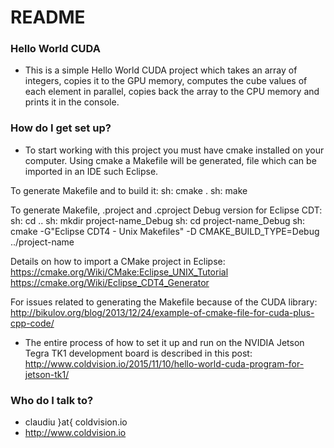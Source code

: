# README #

### Hello World CUDA ###

* This is a simple Hello World CUDA project which takes an array of integers, copies it to the GPU memory, computes the cube values of each element in parallel, copies back the array to the CPU memory and prints it in the console.

### How do I get set up? ###

* To start working with this project you must have cmake installed on your computer. 
Using cmake a Makefile will be generated, file which can be imported in an IDE such Eclipse.

To generate Makefile and to build it:
sh: cmake .
sh: make

To generate Makefile, .project and .cproject Debug version for Eclipse CDT:
sh: cd ..
sh: mkdir project-name_Debug
sh: cd project-name_Debug
sh: cmake -G"Eclipse CDT4 - Unix Makefiles" -D CMAKE_BUILD_TYPE=Debug ../project-name 

Details on how to import a CMake project in Eclipse:
https://cmake.org/Wiki/CMake:Eclipse_UNIX_Tutorial
https://cmake.org/Wiki/Eclipse_CDT4_Generator

For issues related to generating the Makefile because of the CUDA library:
http://bikulov.org/blog/2013/12/24/example-of-cmake-file-for-cuda-plus-cpp-code/

* The entire process of how to set it up and run on the NVIDIA Jetson Tegra TK1 development board is described in this post:
http://www.coldvision.io/2015/11/10/hello-world-cuda-program-for-jetson-tk1/

### Who do I talk to? ###

* claudiu }at{ coldvision.io
* http://www.coldvision.io

